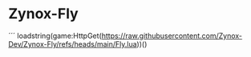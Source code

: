 # Zynox-Fly

´´´
loadstring(game:HttpGet(https://raw.githubusercontent.com/Zynox-Dev/Zynox-Fly/refs/heads/main/Fly.lua))()
